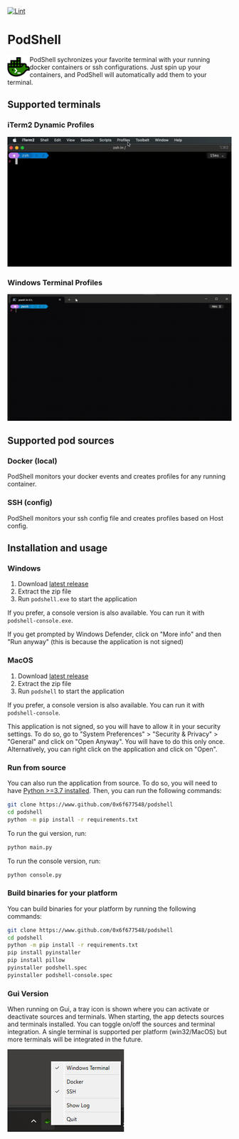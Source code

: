 [![Lint](https://github.com/0x6f677548/podshell/actions/workflows/lint-quick.yml/badge.svg)](https://github.com/0x6f677548/podshell/actions/workflows/lint-quick.yml)
# PodShell
<img align="left" src="https://raw.githubusercontent.com/0x6f677548/podshell/main/resources/icon128.png" height="50" width="50"/>
PodShell sychronizes your favorite terminal with your running docker containers or ssh configurations. 
Just spin up your containers, and PodShell will automatically add them to your terminal. 

## Supported terminals
### iTerm2 Dynamic Profiles
![demo-iTerm2](https://raw.githubusercontent.com/0x6f677548/podshell/main/resources/demo-iTerm2.gif)

### Windows Terminal Profiles
![demo-WindowsTerminal](https://raw.githubusercontent.com/0x6f677548/podshell/main/resources/demo-windowsTerminal.gif)

## Supported pod sources
### Docker (local)
PodShell monitors your docker events and creates profiles for any running container.

### SSH (config)
PodShell monitors your ssh config file and creates profiles based on Host config.

## Installation and usage
### Windows
1. Download [latest release](https://github.com/0x6f677548/podshell/releases/latest/download/podshell-windows.zip)
2. Extract the zip file
3. Run `podshell.exe` to start the application

If you prefer, a console version is also available. You can run it with `podshell-console.exe`.

If you get prompted by Windows Defender, click on "More info" and then "Run anyway" (this is because the application is not signed)

### MacOS
1. Download [latest release](https://github.com/0x6f677548/podshell/releases/latest/download/podshell-macos.zip)
2. Extract the zip file
3. Run `podshell` to start the application

If you prefer, a console version is also available. You can run it with `podshell-console`.

This application is not signed, so you will have to allow it in your security settings. To do so, go to "System Preferences" > "Security & Privacy" > "General" and click on "Open Anyway". You will have to do this only once. Alternatively, you can right click on the application and click on "Open".

### Run from source
You can also run the application from source. To do so, you will need to have [Python >=3.7 installed](https://www.python.org/downloads/). Then, you can run the following commands:
```bash
git clone https://www.github.com/0x6f677548/podshell
cd podshell
python -m pip install -r requirements.txt
```
To run the gui version, run:
```bash
python main.py
```

To run the console version, run:
```bash
python console.py
```
### Build binaries for your platform
You can build binaries for your platform by running the following commands:
```bash
git clone https://www.github.com/0x6f677548/podshell
cd podshell
python -m pip install -r requirements.txt
pip install pyinstaller
pip install pillow
pyinstaller podshell.spec
pyinstaller podshell-console.spec
```

### Gui Version
When running on Gui, a tray icon is shown where you can activate or deactivate sources and terminals. When starting, the app detects sources and terminals installed. You can toggle on/off the sources and terminal integration. A single terminal is supported per platform (win32/MacOS) but more terminals will be integrated in the future.

![system-tray-icon](https://raw.githubusercontent.com/0x6f677548/podshell/main/resources/tray-windows.png)
